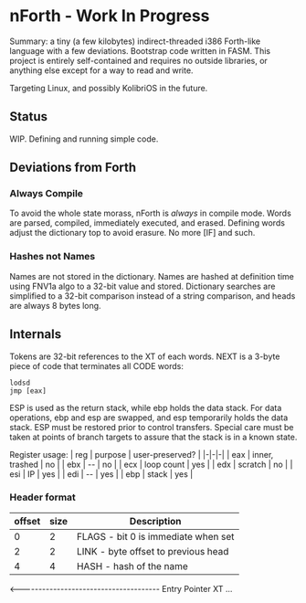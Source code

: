 # nForth - Work In Progress

Summary: a tiny (a few kilobytes) indirect-threaded i386 Forth-like language with a few deviations.  Bootstrap code written in FASM.  This project is entirely self-contained and requires no outside libraries, or anything else except for a way to read and write.

Targeting Linux, and possibly KolibriOS in the future.

## Status

WIP.  Defining and running simple code.

## Deviations from Forth

### Always Compile
To avoid the whole state morass, nForth is *always* in compile mode.  Words are parsed, compiled, immediately executed, and erased.  Defining words adjust the dictionary top to avoid erasure.  No more [IF] and such.

### Hashes not Names
Names are not stored in the dictionary.  Names are hashed at definition time using FNV1a algo to a 32-bit value and stored.  Dictionary searches are simplified to a 32-bit comparison instead of a string comparison, and heads are always 8 bytes long.

## Internals

Tokens are 32-bit references to the XT of each words.  NEXT is a 3-byte piece of code that terminates all CODE words:
```
lodsd
jmp [eax]
```
ESP is used as the return stack, while ebp holds the data stack.  For data operations, ebp and esp are swapped, and esp temporarily holds the data stack.  ESP must be restored prior to control transfers.  Special care must be taken at points of branch targets to assure that the stack is in a known state.

Register usage:
| reg | purpose | user-preserved? |
|-|-|-|
| eax | inner, trashed | no |
| ebx | -- | no |
| ecx | loop count | yes |
| edx | scratch | no |
| esi | IP | yes |
| edi | -- | yes |
| ebp | stack | yes |

### Header format

| offset | size | Description |
|-|-|-|
| 0 | 2 | FLAGS - bit 0 is immediate when set |
| 2 | 2 | LINK - byte offset to previous head |
| 4 | 4 | HASH - hash of the name |
<-------------------------------------- Entry Pointer
XT
...
